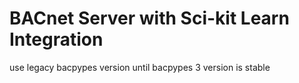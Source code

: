 # BACnet Server with Sci-kit Learn Integration

use legacy bacpypes version until bacpypes 3 version is stable